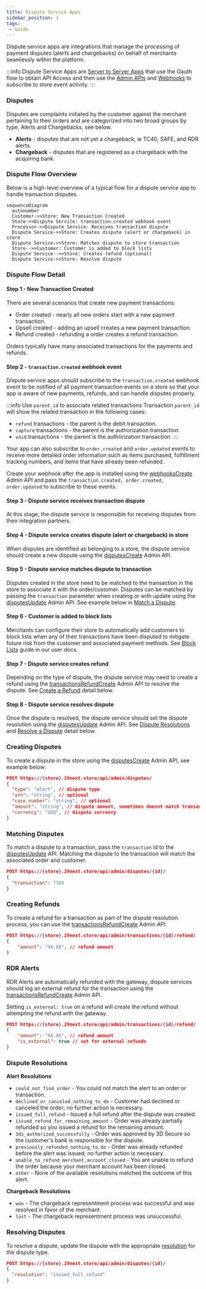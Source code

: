 ```yaml
---
title: Dispute Service Apps
sidebar_position: 1
tags:
 - Guide
---
```


Dispute service apps are integrations that manage the processing of payment disputes (alerts and chargebacks) on behalf of merchants seamlessly within the platform.

:::info
Dispute Service Apps are [Server to Server Apps](/docs/apps/guides/server-to-server-apps.md) that use the Oauth flow to obtain API Access and then use the [Admin APIs](/api/admin/index.md) and [Webhooks](/webhooks.md) to subscribe to store event activity.
:::

### Disputes

Disputes are complaints initiated by the customer against the merchant pertaining to their orders and are categorized into two broad groups by type, Alerts and Chargebacks, see below.

- **Alerts** - disputes that are not yet a chargeback, ie TC40, SAFE, and RDR alerts.
- **Chargeback** - disputes that are registered as a chargeback with the acquiring bank.

### Dispute Flow Overview

Below is a high-level overview of a typical flow for a dispute service app to handle transaction disputes.

``` mermaid
sequenceDiagram
  autonumber
  Customer->>Store: New Transaction Created
  Store->>Dispute Service: transaction.created webhook event
  Processor->>Dispute Service: Receives transaction dispute
  Dispute Service->>Store: Creates dispute (alert or chargeback) in store
  Dispute Service->>Store: Matches dispute to store transaction
  Store-->>Customer: Customer is added to block lists
  Dispute Service-->>Store: Creates refund (optional)
  Dispute Service->>Store: Resolve dispute
```

### Dispute Flow Detail

#### Step 1 - New Transaction Created
There are several scenarios that create new payment transactions:
- Order created - nearly all new orders start with a new payment transaction.
- Upsell created - adding an upsell creates a new payment transaction.
- Refund created - refunding a order creates a refund transaction.

Orders typically have many associated transactions for the payments and refunds.

#### Step 2 - `transaction.created` webhook event
Dispute service apps should subscribe to the `transaction.created` webhook event to be notified of all payment transaction events on a store so that your app is aware of new payments, refunds, and can handle disputes properly.

:::info Use `parent_id` to associate related transactions
Transaction `parent_id` will show the related transaction in the following cases:
- `refund` transactions - the parent is the debit transaction.
- `capture` transactions - the parent is the authorization transaction.
- `void` transactions - the parent is the authorization transaction.
:::

Your app can also subscribe to `order.created` and `order.updated` events to receive more detailed order information such as items purchased, fulfillment tracking numbers, and items that have already been refunded.

Create your webhook after the app is installed using the [webhooksCreate](/docs/api/admin/reference/#/operations/webhooksCreate) Admin API and pass the `transaction.created, order.created, order.updated` to subscribe to these events.


#### Step 3 - Dispute service receives transaction dispute

At this stage, the dispute service is responsible for receiving disputes from their integration partners.

#### Step 4 - Dispute service creates dispute (alert or chargeback) in store

When disputes are identified as belonging to a store, the dispute service should create a new dispute using the [disputesCreate](/docs/api/admin/reference/#/operations/disputesCreate) Admin API.


#### Step 5 - Dispute service matches dispute to transaction

Disputes created in the store need to be matched to the transaction in the store to associate it with the order/customer. Disputes can be matched by passing the `transaction` parameter when creating or with update using the [disputesUpdate](/docs/api/admin/reference/#/operations/disputesUpdate) Admin API. See example below in [Match a Dispute](#matching-disputes).


#### Step 6 - Customer is added to block lists

Merchants can configure their store to automatically add customers to block lists when any of their transactions have been disputed to mitigate future risk from the customer and associated payment methods. See [Block Lists](https://docs.29next.com/features/payments/block-lists) guide in our user docs.


#### Step 7 - Dispute service creates refund

Depending on the type of dispute, the dispute service may need to create a refund using the [transactionsRefundCreate](/docs/api/admin/reference/#/operations/transactionsRefundCreate) Admin API to resolve the dispute. See [Create a Refund](#creating-disputes) detail below.


#### Step 8 - Dispute service resolves dispute

Once the dispute is resolved, the dispute service should set the dispute resolution using the [disputesUpdate](/docs/api/admin/reference/#/operations/disputesUpdate) Admin API. See [Dispute Resolutions](#dispute-resolutions) and [Resolve a Dispute](#resolving-disputes) detail below.


### Creating Disputes

To create a dispute in the store using the [disputesCreate](/docs/api/admin/reference/#/operations/disputesCreate) Admin API, see example below:

```json title="Create dispute"
POST https://{store}.29next.store/api/admin/disputes/
{
  "type": "alert", // dispute type
  "arn": "string", // optional
  "case_number": "string", // optional
  "amount": "string", // dispute amount, sometimes doesnt match transaction amount
  "currency": "USD", // dispute currency
}
```

### Matching Disputes

To match a dispute to a transaction, pass the `transaction` id to the [disputesUpdate](/docs/api/admin/reference/#/operations/disputesUpdate) API. Matching the dispute to the transaction will match the associated order and customer.

```json title="Match dispute"
POST https://{store}.29next.store/api/admin/disputes/{id}/
{
  "transaction": 7388
}
```

### Creating Refunds

To create a refund for a transaction as part of the dispute resolution process, you can use the [transactionsRefundCreate](/docs/api/admin/reference/#/operations/transactionsRefundCreate) Admin API.

```json title="Create a Refund"
POST https://{store}.29next.store/api/admin/transactions/{id}/refund/
{
    "amount": "XX.XX", // refund amount
}
```

### RDR Alerts

RDR Alerts are automatically refunded with the gateway, dispute services should log an external refund for the transaction using the [transactionsRefundCreate](/docs/api/admin/reference/#/operations/transactionsRefundCreate) Admin API.

Setting `is_external: true` on a refund will create the refund without attempting the refund with the gateway.

```json title="Create an External Refund"
POST https://{store}.29next.store/api/admin/transactions/{id}/refund/
{
    "amount": "XX.XX", // refund amount
    "is_external": true // set for external refunds
}
```


### Dispute Resolutions

**Alert Resolutions**

- `could_not_find_order` - You could not match the alert to an order or transaction.
- `declined_or_canceled_nothing_to_do` - Customer had declined or canceled the order; no further action is necessary.
- `issued_full_refund` - Issued a full refund after the dispute was created.
- `issued_refund_for_remaining_amount` - Order was already partially refunded so you issued a refund for the remaining amount.
- `3ds_authorized_successfully` - Order was approved by 3D Secure so the customer's bank is responsible for the dispute.
- `previously_refunded_nothing_to_do` - Order was already refunded before the alert was issued; no further action is necessary.
- `unable_to_refund_merchant_account_closed` - You are unable to refund the order because your merchant account has been closed.
-  `other` - None of the available resolutions matched the outcome of this alert.


**Chargeback Resolutions**
- `won` - The chargeback representment process was successful and was resolved in favor of the merchant.
- `lost` - The chargeback representment process was unsuccessful.


### Resolving Disputes

To resolve a dispute, update the dispute with the appropriate [resolution](#dispute-resolutions) for the dispute type.

```json title="Resolve a dispute"
POST https://{store}.29next.store/api/admin/disputes/{id}/
{
  "resolution": "issued_full_refund"
}
```

